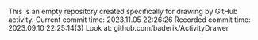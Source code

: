 This is an empty repository created specifically for drawing by GitHub activity.
Current commit time: 2023.11.05 22:26:26
Recorded commit time: 2023.09.10 22:25:14(3)
Look at: github.com/baderik/ActivityDrawer
